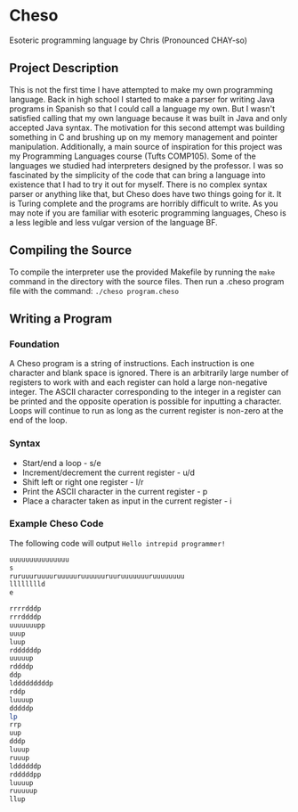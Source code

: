 # Cheso
Esoteric programming language by Chris (Pronounced CHAY-so)

## Project Description

This is not the first time I have attempted to make my own programming language. Back in high school I started to make a parser for writing Java programs in Spanish so that I could call a language my own. But I wasn't satisfied calling that my own language because it was built in Java and only accepted Java syntax. The motivation for this second attempt was building something in C and brushing up on my memory management and pointer manipulation. Additionally, a main source of inspiration for this project was my Programming Languages course (Tufts COMP105). Some of the languages we studied had interpreters designed by the professor. I was so fascinated by the simplicity of the code that can bring a language into existence that I had to try it out for myself. There is no complex syntax parser or anything like that, but Cheso does have two things going for it. It is Turing complete and the programs are horribly difficult to write. As you may note if you are familiar with esoteric programming languages, Cheso is a less legible and less vulgar version of the language BF.

## Compiling the Source

To compile the interpreter use the provided Makefile by running the `make` command in the directory with the source files. Then run a .cheso program file with the command: `./cheso program.cheso`

## Writing a Program

### Foundation

A Cheso program is a string of instructions. Each instruction is one character and blank space is ignored. There is an arbitrarily large number of registers to work with and each register can hold a large non-negative integer. The ASCII character corresponding to the integer in a register can be printed and the opposite operation is possible for inputting a character. Loops will continue to run as long as the current register is non-zero at the end of the loop.

### Syntax

* Start/end a loop - s/e
* Increment/decrement the current register - u/d
* Shift left or right one register - l/r
* Print the ASCII character in the current register - p
* Place a character taken as input in the current register - i

### Example Cheso Code

The following code will output `Hello intrepid programmer!`

```bash
uuuuuuuuuuuuuuu
s
ruruuuruuuuruuuuuruuuuuuruuruuuuuuuruuuuuuuu
lllllllld
e

rrrrdddp
rrrddddp
uuuuuuupp
uuup
luup
rddddddp
uuuuup
rddddp
ddp
ldddddddddp
rddp
luuuup
dddddp
lp
rrp
uup
dddp
luuup
ruuup
lddddddp
rdddddpp
luuuup
ruuuuup
llup
```